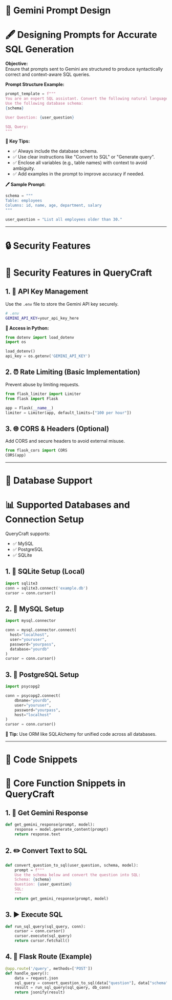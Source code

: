 # 🌟 Gemini Prompt Design

# 🖋️ Designing Prompts for Accurate SQL Generation

**Objective:**\
Ensure that prompts sent to Gemini are structured to produce syntactically correct and context-aware SQL queries.

**Prompt Structure Example:**

```python
prompt_template = f"""
You are an expert SQL assistant. Convert the following natural language question to an SQL query.
Use the following database schema:
{schema}

User Question: {user_question}

SQL Query:
"""
```

**🔹 Key Tips:**

- ✅ Always include the database schema.
- ✅ Use clear instructions like "Convert to SQL" or "Generate query".
- ✅ Enclose all variables (e.g., table names) with context to avoid ambiguity.
- ✅ Add examples in the prompt to improve accuracy if needed.

**🖊️ Sample Prompt:**

```python
schema = """
Table: employees
Columns: id, name, age, department, salary
"""

user_question = "List all employees older than 30."
```

---

# 🔒 Security Features

# 🔐 Security Features in QueryCraft

## 1. 📁 API Key Management

Use the `.env` file to store the Gemini API key securely.

```bash
# .env
GEMINI_API_KEY=your_api_key_here
```

**🧰 Access in Python:**

```python
from dotenv import load_dotenv
import os

load_dotenv()
api_key = os.getenv('GEMINI_API_KEY')
```

## 2. ⏰ Rate Limiting (Basic Implementation)

Prevent abuse by limiting requests.

```python
from flask_limiter import Limiter
from flask import Flask

app = Flask(__name__)
limiter = Limiter(app, default_limits=["100 per hour"])
```

## 3. 🌐 CORS & Headers (Optional)

Add CORS and secure headers to avoid external misuse.

```python
from flask_cors import CORS
CORS(app)
```

---

# 📂 Database Support

# 📊 Supported Databases and Connection Setup

QueryCraft supports:

- ✅ MySQL
- ✅ PostgreSQL
- ✅ SQLite

## 1. 💾 SQLite Setup (Local)

```python
import sqlite3
conn = sqlite3.connect('example.db')
cursor = conn.cursor()
```

## 2. 💼 MySQL Setup

```python
import mysql.connector

conn = mysql.connector.connect(
  host="localhost",
  user="youruser",
  password="yourpass",
  database="yourdb"
)
cursor = conn.cursor()
```

## 3. 📁 PostgreSQL Setup

```python
import psycopg2

conn = psycopg2.connect(
    dbname="yourdb",
    user="youruser",
    password="yourpass",
    host="localhost"
)
cursor = conn.cursor()
```

**🔹 Tip:** Use ORM like SQLAlchemy for unified code across all databases.

---

# 📄 Code Snippets

# 📝 Core Function Snippets in QueryCraft

## 1. 🎨 Get Gemini Response

```python
def get_gemini_response(prompt, model):
    response = model.generate_content(prompt)
    return response.text
```

## 2. ✏️ Convert Text to SQL

```python
def convert_question_to_sql(user_question, schema, model):
    prompt = f"""
    Use the schema below and convert the question into SQL:
    Schema: {schema}
    Question: {user_question}
    SQL:
    """
    return get_gemini_response(prompt, model)
```

## 3. ▶️ Execute SQL

```python
def run_sql_query(sql_query, conn):
    cursor = conn.cursor()
    cursor.execute(sql_query)
    return cursor.fetchall()
```

## 4. 🚪 Flask Route (Example)

```python
@app.route('/query', methods=['POST'])
def handle_query():
    data = request.json
    sql_query = convert_question_to_sql(data["question"], data["schema"], model)
    result = run_sql_query(sql_query, db_conn)
    return jsonify(result)
```


